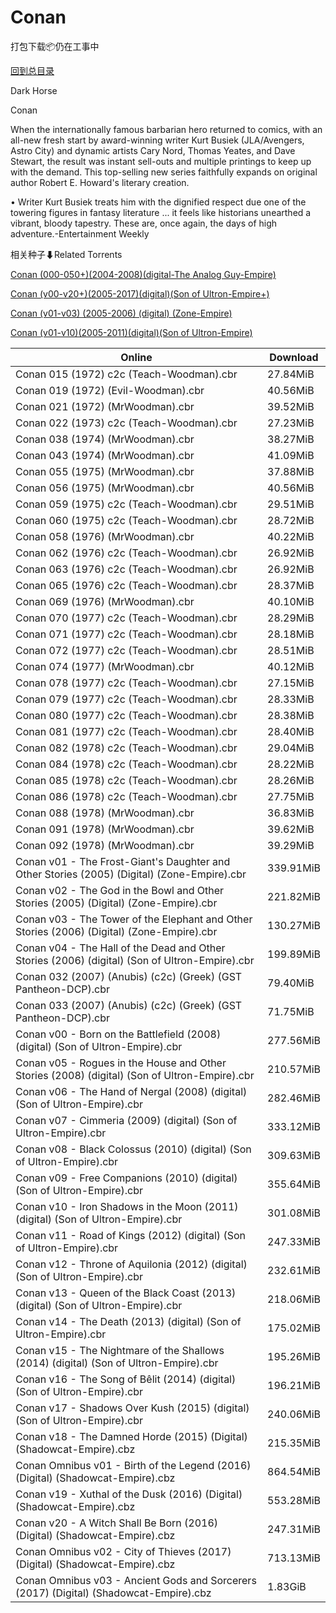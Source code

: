 # Conan

打包下载📦仍在工事中

[回到总目录](/Catalogs.md)

Dark Horse

Conan

When the internationally famous barbarian hero returned to comics, with an all-new fresh start by award-winning writer Kurt Busiek (JLA/Avengers, Astro City) and dynamic artists Cary Nord, Thomas Yeates, and Dave Stewart, the result was instant sell-outs and multiple printings to keep up with the demand. This top-selling new series faithfully expands on original author Robert E. Howard's literary creation.



• Writer Kurt Busiek treats him with the dignified respect due one of the towering figures in fantasy literature ... it feels like historians unearthed a vibrant, bloody tapestry. These are, once again, the days of high adventure.-Entertainment Weekly





相关种子⬇Related Torrents

[Conan (000-050+)(2004-2008)(digital-The Analog Guy-Empire)](https://github.com/alicewish/markdown/blob/master/torrent/Conan--000-050---2004-2008--digital-The-Analog-Guy-Empire.md)

[Conan (v00-v20+)(2005-2017)(digital)(Son of Ultron-Empire+)](https://github.com/alicewish/markdown/blob/master/torrent/Conan--v00-v20---2005-2017--digital--Son-of-Ultron-Empire.md)

[Conan (v01-v03) (2005-2006) (digital) (Zone-Empire)](https://github.com/alicewish/markdown/blob/master/torrent/Conan--v01-v03---2005-2006---digital---Zone-Empire.md)

[Conan (v01-v10)(2005-2011)(digital)(Son of Ultron-Empire)](https://github.com/alicewish/markdown/blob/master/torrent/Conan--v01-v10--2005-2011--digital--Son-of-Ultron-Empire.md)

Online | Download
--- | ---
Conan 015 (1972) c2c (Teach-Woodman).cbr | 27.84MiB
Conan 019 (1972) (Evil-Woodman).cbr | 40.56MiB
Conan 021 (1972) (MrWoodman).cbr | 39.52MiB
Conan 022 (1973) c2c (Teach-Woodman).cbr | 27.23MiB
Conan 038 (1974) (MrWoodman).cbr | 38.27MiB
Conan 043 (1974) (MrWoodman).cbr | 41.09MiB
Conan 055 (1975) (MrWoodman).cbr | 37.88MiB
Conan 056 (1975) (MrWoodman).cbr | 40.56MiB
Conan 059 (1975) c2c (Teach-Woodman).cbr | 29.51MiB
Conan 060 (1975) c2c (Teach-Woodman).cbr | 28.72MiB
Conan 058 (1976) (MrWoodman).cbr | 40.22MiB
Conan 062 (1976) c2c (Teach-Woodman).cbr | 26.92MiB
Conan 063 (1976) c2c (Teach-Woodman).cbr | 26.92MiB
Conan 065 (1976) c2c (Teach-Woodman).cbr | 28.37MiB
Conan 069 (1976) (MrWoodman).cbr | 40.10MiB
Conan 070 (1977) c2c (Teach-Woodman).cbr | 28.29MiB
Conan 071 (1977) c2c (Teach-Woodman).cbr | 28.18MiB
Conan 072 (1977) c2c (Teach-Woodman).cbr | 28.51MiB
Conan 074 (1977) (MrWoodman).cbr | 40.12MiB
Conan 078 (1977) c2c (Teach-Woodman).cbr | 27.15MiB
Conan 079 (1977) c2c (Teach-Woodman).cbr | 28.33MiB
Conan 080 (1977) c2c (Teach-Woodman).cbr | 28.38MiB
Conan 081 (1977) c2c (Teach-Woodman).cbr | 28.40MiB
Conan 082 (1978) c2c (Teach-Woodman).cbr | 29.04MiB
Conan 084 (1978) c2c (Teach-Woodman).cbr | 28.22MiB
Conan 085 (1978) c2c (Teach-Woodman).cbr | 28.26MiB
Conan 086 (1978) c2c (Teach-Woodman).cbr | 27.75MiB
Conan 088 (1978) (MrWoodman).cbr | 36.83MiB
Conan 091 (1978) (MrWoodman).cbr | 39.62MiB
Conan 092 (1978) (MrWoodman).cbr | 39.29MiB
Conan v01 - The Frost-Giant's Daughter and Other Stories (2005) (Digital) (Zone-Empire).cbr | 339.91MiB
Conan v02 - The God in the Bowl and Other Stories (2005) (Digital) (Zone-Empire).cbr | 221.82MiB
Conan v03 - The Tower of the Elephant and Other Stories (2006) (Digital) (Zone-Empire).cbr | 130.27MiB
Conan v04 - The Hall of the Dead and Other Stories (2006) (digital) (Son of Ultron-Empire).cbr | 199.89MiB
Conan 032 (2007) (Anubis) (c2c) (Greek) (GST Pantheon-DCP).cbr | 79.40MiB
Conan 033 (2007) (Anubis) (c2c) (Greek) (GST Pantheon-DCP).cbr | 71.75MiB
Conan v00 - Born on the Battlefield (2008) (digital) (Son of Ultron-Empire).cbr | 277.56MiB
Conan v05 - Rogues in the House and Other Stories (2008) (digital) (Son of Ultron-Empire).cbr | 210.57MiB
Conan v06 - The Hand of Nergal (2008) (digital) (Son of Ultron-Empire).cbr | 282.46MiB
Conan v07 - Cimmeria (2009) (digital) (Son of Ultron-Empire).cbr | 333.12MiB
Conan v08 - Black Colossus (2010) (digital) (Son of Ultron-Empire).cbr | 309.63MiB
Conan v09 - Free Companions (2010) (digital) (Son of Ultron-Empire).cbr | 355.64MiB
Conan v10 - Iron Shadows in the Moon (2011) (digital) (Son of Ultron-Empire).cbr | 301.08MiB
Conan v11 - Road of Kings (2012) (digital) (Son of Ultron-Empire).cbr | 247.33MiB
Conan v12 - Throne of Aquilonia (2012) (digital) (Son of Ultron-Empire).cbr | 232.61MiB
Conan v13 - Queen of the Black Coast (2013) (digital) (Son of Ultron-Empire).cbr | 218.06MiB
Conan v14 - The Death (2013) (digital) (Son of Ultron-Empire).cbr | 175.02MiB
Conan v15 - The Nightmare of the Shallows (2014) (digital) (Son of Ultron-Empire).cbr | 195.26MiB
Conan v16 - The Song of Bêlit (2014) (digital) (Son of Ultron-Empire).cbr | 196.21MiB
Conan v17 - Shadows Over Kush (2015) (digital) (Son of Ultron-Empire).cbr | 240.06MiB
Conan v18 - The Damned Horde (2015) (Digital) (Shadowcat-Empire).cbz | 215.35MiB
Conan Omnibus v01 - Birth of the Legend (2016) (Digital) (Shadowcat-Empire).cbz | 864.54MiB
Conan v19 - Xuthal of the Dusk (2016) (Digital) (Shadowcat-Empire).cbz | 553.28MiB
Conan v20 - A Witch Shall Be Born (2016) (Digital) (Shadowcat-Empire).cbz | 247.31MiB
Conan Omnibus v02 - City of Thieves (2017) (Digital) (Shadowcat-Empire).cbz | 713.13MiB
Conan Omnibus v03 - Ancient Gods and Sorcerers (2017) (Digital) (Shadowcat-Empire).cbz | 1.83GiB